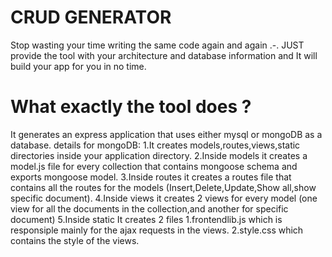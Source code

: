 # CRUD GENERATOR
Stop wasting your time writing the same code again and again .-.
JUST provide the tool with your architecture and database information and It will build your app for you in no time.
# What exactly the tool does ?
It generates an express application that uses either mysql or mongoDB as a database.
details for mongoDB:
 1.It creates models,routes,views,static directories inside your application directory.
 2.Inside models it creates a model.js file for every collection that contains mongoose schema and exports mongoose model.
 3.Inside routes it creates a routes file that contains all the routes for the models (Insert,Delete,Update,Show all,show specific document).
 4.Inside views it creates 2 views for every model (one view for all the documents in the collection,and another for specific document)
 5.Inside static It creates 2 files
  1.frontendlib.js which is responsiple mainly for the ajax requests in the views.
  2.style.css which contains the style of the views.
